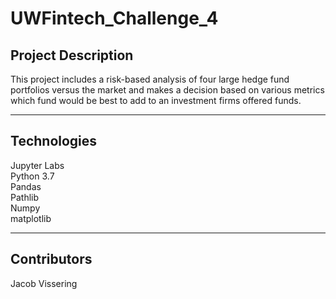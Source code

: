 # UWFintech_Challenge_4

## Project Description
This project includes a risk-based analysis of four large hedge fund portfolios versus the market and makes a decision based on various metrics which fund would be best to add to an investment firms offered funds.

---
## Technologies
Jupyter Labs  
Python 3.7    
Pandas  
Pathlib  
Numpy  
matplotlib  

---
## Contributors
Jacob Vissering

